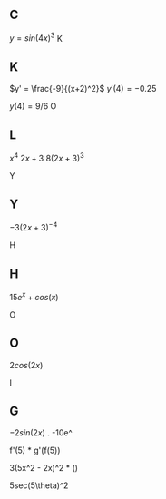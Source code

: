 ## C
$y=sin(4x)^3$
K

## K
$y' = \frac{-9}{(x+2)^2}$
$y'(4) = -0.25$

$y(4) = 9/6$
O

## L

$x^4$
$2x + 3$
$8(2x + 3)^3$

Y

## Y

$-3(2x + 3)^{-4}$

H

## H

$15e^x + cos(x)$

O

## O

$2cos(2x)$

I

## G

$-2sin(2x)$
.
-10e^


f'(5) * g'(f(5))

3(5x^2 - 2x)^2 * ()


5sec(5\theta)^2